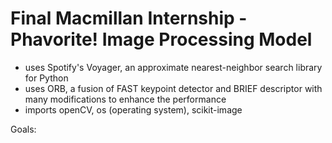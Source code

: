 # Final Macmillan Internship - Phavorite! Image Processing Model 

- uses Spotify's Voyager, an approximate nearest-neighbor search library for Python
- uses ORB, a fusion of FAST keypoint detector and BRIEF descriptor with many modifications to enhance the performance
- imports openCV, os (operating system), scikit-image

Goals:
